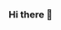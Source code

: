 ### Hi there 👋

<!--
**neelabalan/neelabalan** is a ✨ _special_ ✨ repository because its `README.md` (this file) appears on your GitHub profile.

<img src="https://media3.giphy.com/media/liBsVeLILcyaY/giphy.gif?" alt="rick and morty" style="zoom:200%;" />